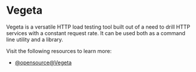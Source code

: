 # Vegeta

Vegeta is a versatile HTTP load testing tool built out of a need to drill HTTP services with a constant request rate. It can be used both as a command line utility and a library.

Visit the following resources to learn more:

- [@opensource@Vegeta](https://github.com/tsenart/vegeta)
